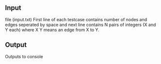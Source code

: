 Input 
---
file (input.txt)
First line of each testcase contains number of nodes and edges seperated by space and next line contains N pairs of integers (X and Y each) where X Y means an edge from X to Y.


Output
---
Outputs to console